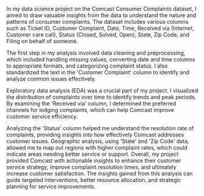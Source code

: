In my data science project on the Comcast Consumer Complaints dataset, I aimed to draw valuable insights from the data to understand the nature and patterns of consumer complaints. The dataset includes various columns such as Ticket ID, Customer Complaint, Date, Time, Received via (Internet, Customer care call), Status (Closed, Solved, Open), State, Zip Code, and Filing on behalf of someone.

The first step in my analysis involved data cleaning and preprocessing, which included handling missing values, converting date and time columns to appropriate formats, and categorizing complaint status. I also standardized the text in the 'Customer Complaint' column to identify and analyze common issues effectively.

Exploratory data analysis (EDA) was a crucial part of my project. I visualized the distribution of complaints over time to identify trends and peak periods. By examining the 'Received via' column, I determined the preferred channels for lodging complaints, which can help Comcast improve customer service efficiency.

Analyzing the 'Status' column helped me understand the resolution rate of complaints, providing insights into how effectively Comcast addresses customer issues. Geographic analysis, using 'State' and 'Zip Code' data, allowed me to map out regions with higher complaint rates, which could indicate areas needing better service or support.
Overall, my project provided Comcast with actionable insights to enhance their customer service strategy, improve complaint resolution times, and ultimately increase customer satisfaction. The insights gained from this analysis can guide targeted interventions, better resource allocation, and strategic planning for service improvements.
